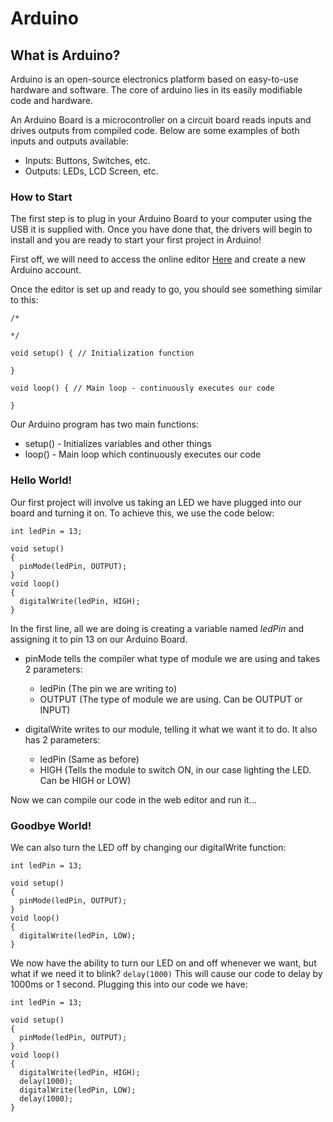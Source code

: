 # Arduino
## What is Arduino?

Arduino is an open-source electronics platform based on easy-to-use hardware and software. The core of arduino lies in its easily modifiable code and hardware.

An Arduino Board is a microcontroller on a circuit board reads inputs and drives outputs from compiled code. Below are some examples of both inputs and outputs available:
  * Inputs: Buttons, Switches, etc.
  * Outputs: LEDs, LCD Screen, etc.

### How to Start
The first step is to plug in your Arduino Board to your computer using the USB it is supplied with. Once you have done that, the drivers will begin to install and you are ready to start your first project in Arduino!

First off, we will need to access the online editor [Here](https://create.arduino.cc/editor/) and create a new Arduino account.

Once the editor is set up and ready to go, you should see something similar to this:
```
/*

*/

void setup() { // Initialization function
    
}

void loop() { // Main loop - continuously executes our code
    
}
```
Our Arduino program has two main functions:
  * setup() - Initializes variables and other things
  * loop() - Main loop which continuously executes our code
  
### Hello World!
Our first project will involve us taking an LED we have plugged into our board and turning it on. To achieve this, we use the code below:
```
int ledPin = 13;

void setup()
{
  pinMode(ledPin, OUTPUT);
}
void loop()
{
  digitalWrite(ledPin, HIGH);
}
```
In the first line, all we are doing is creating a variable named *ledPin* and assigning it to pin 13 on our Arduino Board.

* pinMode tells the compiler what type of module we are using and takes 2 parameters:
  * ledPin (The pin we are writing to)
  * OUTPUT (The type of module we are using. Can be OUTPUT or INPUT)
  
* digitalWrite writes to our module, telling it what we want it to do. It also has 2 parameters:
  * ledPin (Same as before)
  * HIGH (Tells the module to switch ON, in our case lighting the LED. Can be HIGH or LOW)

Now we can compile our code in the web editor and run it...

### Goodbye World!
We can also turn the LED off by changing our digitalWrite function:
```
int ledPin = 13;

void setup()
{
  pinMode(ledPin, OUTPUT);
}
void loop()
{
  digitalWrite(ledPin, LOW);
}
```
We now have the ability to turn our LED on and off whenever we want, but what if we need it to blink?
`delay(1000)`
This will cause our code to delay by 1000ms or 1 second. Plugging this into our code we have:
```
int ledPin = 13;

void setup()
{
  pinMode(ledPin, OUTPUT);
}
void loop()
{
  digitalWrite(ledPin, HIGH);
  delay(1000);
  digitalWrite(ledPin, LOW);
  delay(1000);
}
```
